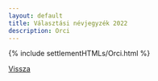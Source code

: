 ```yaml
---
layout: default
title: Választási névjegyzék 2022
description: Orci
---
```


{% include settlementHTMLs/Orci.html %}

[Vissza](../)